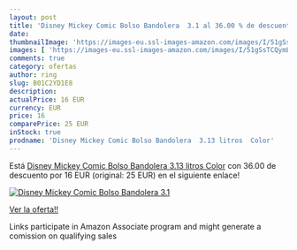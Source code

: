 ```yaml
---
layout: post
title: 'Disney Mickey Comic Bolso Bandolera  3.1 al 36.00 % de descuento'
date: 
thumbnailImage: 'https://images-eu.ssl-images-amazon.com/images/I/51gSsTCQymL._SL200_.jpg'
images: [ 'https://images-eu.ssl-images-amazon.com/images/I/51gSsTCQymL._SL200_.jpg' ]
comments: true
category: ofertas
author: ring
slug: B01C2YD1E8
description:
actualPrice: 16 EUR
currency: EUR
price: 16
comparePrice: 25 EUR
inStock: true
prodname: 'Disney Mickey Comic Bolso Bandolera  3.13 litros  Color'
---
```


Está [Disney Mickey Comic Bolso Bandolera  3.13 litros  Color](https://www.amazon.es/dp/B01C2YD1E8/?tag=tolees-21) con 36.00 de descuento por 16 EUR (original: 25 EUR) en el siguiente enlace!

[![Disney Mickey Comic Bolso Bandolera  3.1](https://images-eu.ssl-images-amazon.com/images/I/51gSsTCQymL._SL200_.jpg)](https://www.amazon.es/dp/B01C2YD1E8/?tag=tolees-21)

[Ver la oferta!!](https://www.amazon.es/dp/B01C2YD1E8/?tag=tolees-21)

Links participate in Amazon Associate program and might generate a comission on qualifying sales


